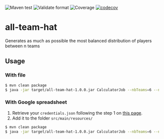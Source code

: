 ![Maven test](https://github.com/julien-gm/all-team-hat/workflows/Maven%20test/badge.svg?branche=master)
![Validate format](https://github.com/julien-gm/all-team-hat/workflows/Validate%20format/badge.svg?branche=master)
![Coverage](https://github.com/julien-gm/all-team-hat/workflows/Coverage/badge.svg?branche=master)
[![codecov](https://codecov.io/gh/julien-gm/all-team-hat/branch/master/graph/badge.svg)](https://codecov.io/gh/julien-gm/all-team-hat)

# all-team-hat
Generates as much as possible the most balanced distribution of players between n teams

## Usage


### With file

```bash
$ mvn clean package
$ java -jar target/all-team-hat-1.0.0.jar CalculatorJob --nbTeams=6 --nbRuns=20 -file my_file.csv
```

### With Google spreadsheet

1. Retrieve your `credentials.json` following the step 1 on [this page](https://developers.google.com/sheets/api/quickstart/java).
2. Add it to the folder `src/main/resources/`

```bash
$ mvn clean package
$ java -jar target/all-team-hat-1.0.0.jar CalculatorJob --nbTeams=6 --nbRuns=20 -sheet my_sheet_id
```
